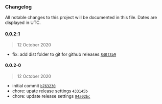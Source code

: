 ### Changelog

All notable changes to this project will be documented in this file. Dates are displayed in UTC.

#### [0.0.2-1](https://github.com/ambitiondev/form-utils/compare/0.0.2-0...0.0.2-1)

> 12 October 2020

- fix: add dist folder to git for github releases [`840f3b9`](https://github.com/ambitiondev/form-utils/commit/840f3b9b04eebfe105add8921012c232e11a66f7)

#### 0.0.2-0

> 12 October 2020

- initial commit [`b763230`](https://github.com/ambitiondev/form-utils/commit/b76323091d1a9d27ec6c086b062b23e35dd7b64e)
- chore: upate release settings [`433145b`](https://github.com/ambitiondev/form-utils/commit/433145b9502440eef18ca2a6689792aae06a9ceb)
- chore: update release settings [`04a02bc`](https://github.com/ambitiondev/form-utils/commit/04a02bc86fed392e1e44ef02c12403a25694a6e2)
